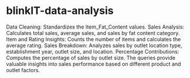 # blinkIT-data-analysis


Data Cleaning: Standardizes the Item_Fat_Content values.
Sales Analysis: Calculates total sales, average sales, and sales by fat content category.
Item and Rating Insights: Counts the number of items and calculates the average rating.
Sales Breakdown: Analyzes sales by outlet location type, establishment year, outlet size, and location.
Percentage Contributions: Computes the percentage of sales by outlet size.
The queries provide valuable insights into sales performance based on different product and outlet factors.
